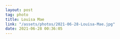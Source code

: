 ```yaml
---
layout: post
tag: photo
title: Louisa Mae
link: "/assets/photos/2021-06-28-Louisa-Mae.jpg"
date: 2021-06-28 00:36:05
---
```

